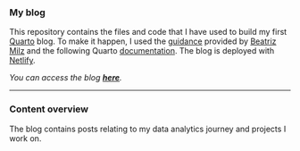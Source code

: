 ### **My blog**

This repository contains the files and code that I have used to build my first [Quarto](https://quarto.org) blog. To make it happen, I used the [guidance](https://beamilz.com/posts/2022-06-05-creating-a-blog-with-quarto/en/#so-here-comes-quarto) provided by [Beatriz Milz](https://github.com/beatrizmilz) and the following Quarto [documentation](https://quarto.org/docs/websites/website-about.html). The blog is deployed with [Netlify](https://www.netlify.com/).

*You can access the blog [**here**](https://estepien.netlify.app/).*

------------------------------------------------------------------------

### Content overview

The blog contains posts relating to my data analytics journey and projects I work on.
